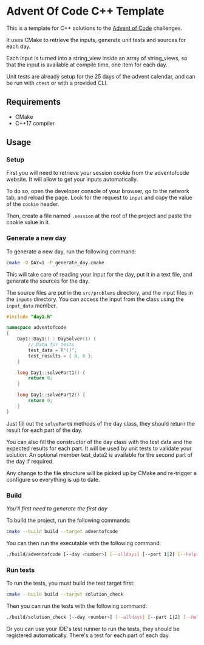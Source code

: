 # Advent Of Code C++ Template

This is a template for C++ solutions to the [Advent of Code](https://adventofcode.com/) challenges.

It uses CMake to retrieve the inputs, generate unit tests and sources for each day. 

Each input is turned into a string_view inside an array of string_views, so that the input is available at compile time, one item for each day.

Unit tests are already setup for the 25 days of the advent calendar, and can be run with `ctest` or with a provided CLI.

## Requirements

- CMake
- C++17 compiler

## Usage

### Setup

First you will need to retrieve your session cookie from the adventofcode website. It will allow to get your inputs automatically.

To do so, open the developer console of your browser, go to the network tab, and reload the page. Look for the request to `input` and copy the value of the `cookie` header.

Then, create a file named `.session` at the root of the project and paste the cookie value in it.

### Generate a new day

To generate a new day, run the following command:

```bash
cmake -D DAY=1 -P generate_day.cmake
```

This will take care of reading your input for the day, put it in a text file, and generate the sources for the day. 

The source files are put in the `src/problems` directory, and the input files in the `inputs` directory. You can access the input from the class using the `input_data` member.

```c++
#include "day1.h"

namespace adventofcode
{
    Day1::Day1() : DaySolver(1) {
        // Data for tests
        test_data = R"()";
        test_results = { 0, 0 };
    }

    long Day1::solvePart1() {
        return 0;
    }

    long Day1::solvePart2() {
        return 0;
    }
}
```

Just fill out the `solvePartN` methods of the day class, they should return the result for each part of the day.

You can also fill the constructor of the day class with the test data and the expected results for each part. It will be used by unit tests to validate your solution. An optional member test_data2 is available for the second part of the day if required.

Any change to the file structure will be picked up by CMake and re-trigger a configure so everything is up to date.

### Build

_You'll first need to generate the first day_

To build the project, run the following commands:

```bash
cmake --build build --target adventofcode
```

You can then run the executable with the following command:

```bash
./build/adventofcode [--day <number>] [--alldays] [--part 1|2] [--help]
```

### Run tests

To run the tests, you must build the test target first:

```bash
cmake --build build --target solution_check
```

Then you can run the tests with the following command:

```bash
./build/solution_check [--day <number>] [--alldays] [--part 1|2] [--help]
```

Or you can use your IDE's test runner to run the tests, they should be registered automatically. There's a test for each part of each day.